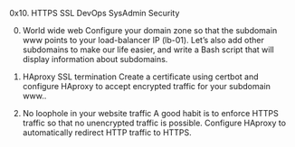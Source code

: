0x10. HTTPS SSL
DevOps
SysAdmin
Security

0. World wide web
Configure your domain zone so that the subdomain www points to your load-balancer IP (lb-01). Let’s also add other subdomains to make our life easier, and write a Bash script that will display information about subdomains.

1. HAproxy SSL termination
Create a certificate using certbot and configure HAproxy to accept encrypted traffic for your subdomain www..

2. No loophole in your website traffic
A good habit is to enforce HTTPS traffic so that no unencrypted traffic is possible. Configure HAproxy to automatically redirect HTTP traffic to HTTPS.
